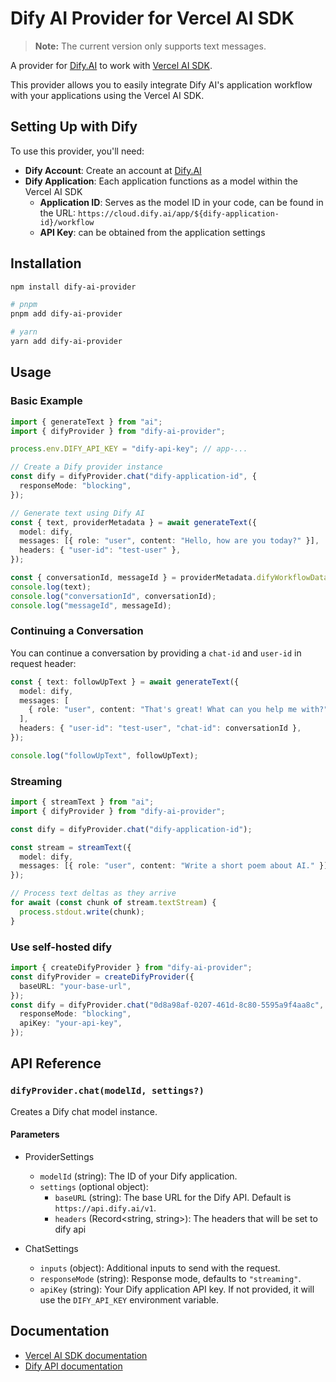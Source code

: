 # Dify AI Provider for Vercel AI SDK

> **Note:** The current version only supports text messages.

A provider for [Dify.AI](https://dify.ai/) to work with [Vercel AI SDK](https://sdk.vercel.ai/).

This provider allows you to easily integrate Dify AI's application workflow with your applications using the Vercel AI SDK.

## Setting Up with Dify

To use this provider, you'll need:

- **Dify Account**: Create an account at [Dify.AI](https://dify.ai/)
- **Dify Application**: Each application functions as a model within the Vercel AI SDK
  - **Application ID**: Serves as the model ID in your code, can be found in the URL: `https://cloud.dify.ai/app/${dify-application-id}/workflow`
  - **API Key**: can be obtained from the application settings

## Installation

```bash
npm install dify-ai-provider

# pnpm
pnpm add dify-ai-provider

# yarn
yarn add dify-ai-provider
```

## Usage

### Basic Example

```typescript
import { generateText } from "ai";
import { difyProvider } from "dify-ai-provider";

process.env.DIFY_API_KEY = "dify-api-key"; // app-...

// Create a Dify provider instance
const dify = difyProvider.chat("dify-application-id", {
  responseMode: "blocking",
});

// Generate text using Dify AI
const { text, providerMetadata } = await generateText({
  model: dify,
  messages: [{ role: "user", content: "Hello, how are you today?" }],
  headers: { "user-id": "test-user" },
});

const { conversationId, messageId } = providerMetadata.difyWorkflowData;
console.log(text);
console.log("conversationId", conversationId);
console.log("messageId", messageId);
```

### Continuing a Conversation

You can continue a conversation by providing a `chat-id` and `user-id` in request header:

```typescript
const { text: followUpText } = await generateText({
  model: dify,
  messages: [
    { role: "user", content: "That's great! What can you help me with?" },
  ],
  headers: { "user-id": "test-user", "chat-id": conversationId },
});

console.log("followUpText", followUpText);
```

### Streaming

```typescript
import { streamText } from "ai";
import { difyProvider } from "dify-ai-provider";

const dify = difyProvider.chat("dify-application-id");

const stream = streamText({
  model: dify,
  messages: [{ role: "user", content: "Write a short poem about AI." }],
});

// Process text deltas as they arrive
for await (const chunk of stream.textStream) {
  process.stdout.write(chunk);
}
```

### Use self-hosted dify

```typescript
import { createDifyProvider } from "dify-ai-provider";
const difyProvider = createDifyProvider({
  baseURL: "your-base-url",
});
const dify = difyProvider.chat("0d8a98af-0207-461d-8c80-5595a9f4aa8c", {
  responseMode: "blocking",
  apiKey: "your-api-key",
});
```

## API Reference

### `difyProvider.chat(modelId, settings?)`

Creates a Dify chat model instance.

#### Parameters

- ProviderSettings

  - `modelId` (string): The ID of your Dify application.
  - `settings` (optional object):
    - `baseURL` (string): The base URL for the Dify API. Default is `https://api.dify.ai/v1`.
    - `headers` (Record<string, string>): The headers that will be set to dify api

- ChatSettings

  - `inputs` (object): Additional inputs to send with the request.
  - `responseMode` (string): Response mode, defaults to `"streaming"`.
  - `apiKey` (string): Your Dify application API key. If not provided, it will use the `DIFY_API_KEY` environment variable.

## Documentation

- [Vercel AI SDK documentation](https://sdk.vercel.ai/docs/introduction)
- [Dify API documentation](https://docs.dify.ai/guides/application-publishing/developing-with-apis)
